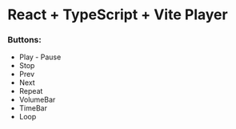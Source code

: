# React + TypeScript + Vite Player

<h3>Buttons:</h3>
<ul>
   <li>
      Play - Pause
   </li>
   <li>
      Stop
   </li>
   <li>
      Prev
   </li>
   <li>
      Next
   </li>
   <li>
      Repeat
   </li>
   <li>
      VolumeBar
   </li>
   </li>
   <li>
      TimeBar
   </li>
   <li>
      Loop
   </li>
</ul>
